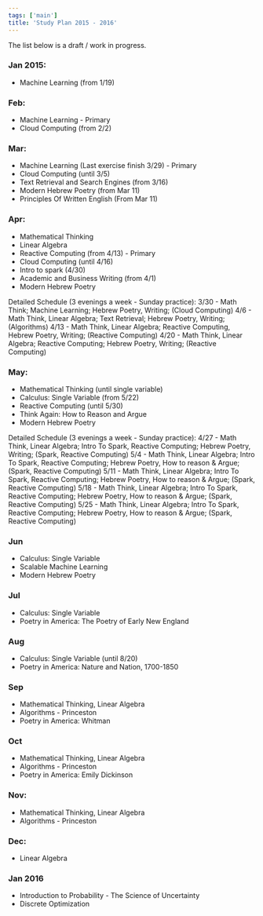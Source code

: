 ```yaml
---
tags: ['main']
title: 'Study Plan 2015 - 2016'
---
```


The list below is a draft / work in progress.

### Jan 2015:
- Machine Learning (from 1/19)

### Feb:
- Machine Learning - Primary
- Cloud Computing (from 2/2)

### Mar:
- Machine Learning (Last exercise finish 3/29) - Primary
- Cloud Computing (until 3/5)
- Text Retrieval and Search Engines (from 3/16)
- Modern Hebrew Poetry (from Mar 11)
- Principles Of Written English (From Mar 11)

### Apr:
- Mathematical Thinking
- Linear Algebra
- Reactive Computing (from 4/13) - Primary
- Cloud Computing (until 4/16)
- Intro to spark (4/30)
- Academic and Business Writing (from 4/1)
- Modern Hebrew Poetry

Detailed Schedule (3 evenings a week - Sunday practice):
3/30 - Math Think; Machine Learning; Hebrew Poetry, Writing; (Cloud Computing)
4/6  - Math Think, Linear Algebra; Text Retrieval; Hebrew Poetry, Writing; (Algorithms)
4/13 - Math Think, Linear Algebra; Reactive Computing, Hebrew Poetry, Writing; (Reactive Computing)
4/20 - Math Think, Linear Algebra; Reactive Computing; Hebrew Poetry, Writing; (Reactive Computing)

### May:
- Mathematical Thinking (until single variable)
- Calculus: Single Variable (from 5/22)
- Reactive Computing (until 5/30)
- Think Again: How to Reason and Argue
- Modern Hebrew Poetry

Detailed Schedule (3 evenings a week - Sunday practice):
4/27 - Math Think, Linear Algebra; Intro To Spark, Reactive Computing; Hebrew Poetry, Writing; (Spark, Reactive Computing)
5/4 - Math Think, Linear Algebra; Intro To Spark, Reactive Computing; Hebrew Poetry, How to reason & Argue; (Spark, Reactive Computing)
5/11 - Math Think, Linear Algebra; Intro To Spark, Reactive Computing; Hebrew Poetry, How to reason & Argue; (Spark, Reactive Computing)
5/18 - Math Think, Linear Algebra; Intro To Spark, Reactive Computing; Hebrew Poetry, How to reason & Argue; (Spark, Reactive Computing)
5/25 - Math Think, Linear Algebra; Intro To Spark, Reactive Computing; Hebrew Poetry, How to reason & Argue; (Spark, Reactive Computing)

### Jun
- Calculus: Single Variable
- Scalable Machine Learning
- Modern Hebrew Poetry

### Jul
- Calculus: Single Variable
- Poetry in America: The Poetry of Early New England

### Aug
- Calculus: Single Variable (until 8/20)
- Poetry in America: Nature and Nation, 1700-1850

### Sep
- Mathematical Thinking, Linear Algebra
- Algorithms - Princeston
- Poetry in America: Whitman

### Oct
- Mathematical Thinking, Linear Algebra
- Algorithms - Princeston
- Poetry in America: Emily Dickinson

### Nov:
- Mathematical Thinking, Linear Algebra
- Algorithms - Princeston

### Dec:
- Linear Algebra

### Jan 2016
- Introduction to Probability - The Science of Uncertainty
- Discrete Optimization
